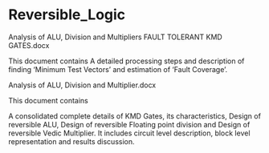 # Reversible_Logic
Analysis of ALU, Division and Multipliers
FAULT TOLERANT KMD GATES.docx

This document contains 
A detailed processing steps and description of finding ‘Minimum Test Vectors’ and estimation of ‘Fault Coverage’.

Analysis of ALU, Division and Multiplier.docx

This document contains 

A consolidated complete details of KMD Gates, its characteristics, Design of reversible ALU, Design of reversible Floating point division and Design of reversible Vedic Multiplier. It includes circuit level description, block level representation and results discussion.

